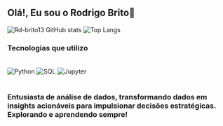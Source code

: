 ## Olá!, Eu sou o Rodrigo Brito👋  

   
   ![Rd-brito13 GitHub stats](https://github-readme-stats.vercel.app/api?username=Rd-Brito13&show_icons=true&theme=highcontrast)
   ![Top Langs](https://github-readme-stats.vercel.app/api/top-langs/?username=Rd-Brito13&layout=compact)

   ### Tecnologias que utilizo
<div style="display: inline_block"><br>
   
  <img align="center" alt="Python"  src="https://img.shields.io/badge/Python-3776AB?style=for-the-badge&logo=python&logoColor=white">
  <img align="center" alt="SQL"  src="https://img.shields.io/badge/Microsoft_SQL_Server-CC2927?style=for-the-badge&logo=microsoft-sql-server&logoColor=white">
  <img align="center" alt="Jupyter"  src="https://img.shields.io/badge/Made%20with-Jupyter-orange?style=for-the-badge&logo=Jupyter">
 
          
          
</div>
 <br>
 
  ### Entusiasta de análise de dados, transformando dados em insights acionáveis para impulsionar decisões estratégicas. Explorando e aprendendo sempre! 
